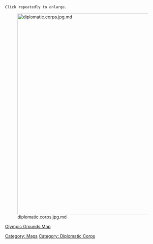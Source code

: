 `Click repeatedly to enlarge.`

<figure>
<img src="diplomatic.corps.jpg.md" title="diplomatic.corps.jpg.md"
width="650" alt="diplomatic.corps.jpg.md" />
<figcaption aria-hidden="true">diplomatic.corps.jpg.md</figcaption>
</figure>

[Olympic Grounds Map](Olympic_Grounds_Map "wikilink")  

[Category: Maps](Category:_Maps "wikilink") [Category: Diplomatic
Corps](Category:_Diplomatic_Corps "wikilink")
